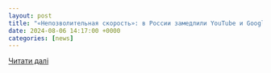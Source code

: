 ```yaml
---
layout: post
title: "«Непозволительная скорость»: в России замедлили YouTube и Google, пользователи негодуют"
date: 2024-08-06 14:17:00 +0000
categories: [news]
---
```


[Читати далі](https://focus.ua/digital/661632-nepozvolitelnaya-skorost-v-rossii-zamedlili-youtube-i-google-polzovateli-negoduyut)
